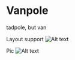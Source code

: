 # Vanpole
tadpole, but van

Layout support
![Alt text](pictures/Vanpole_KLE.png?raw=true)

Pic
![Alt text](pictures/Vanpole1.jpg?raw=true)
